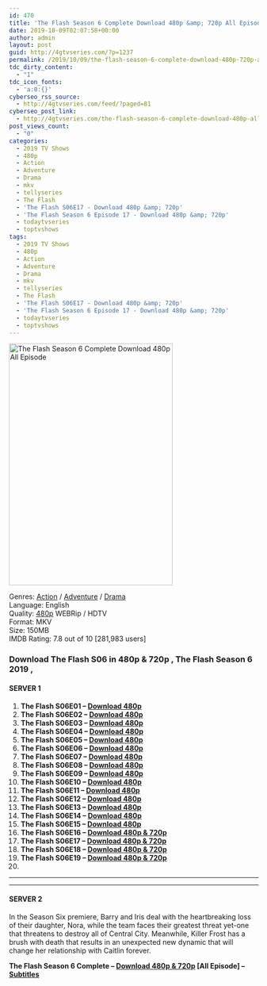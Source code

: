 ```yaml
---
id: 470
title: 'The Flash Season 6 Complete Download 480p &amp; 720p All Episode 1080p'
date: 2019-10-09T02:07:58+00:00
author: admin
layout: post
guid: http://4gtvseries.com/?p=1237
permalink: /2019/10/09/the-flash-season-6-complete-download-480p-720p-all-episode-1080p-2/
tdc_dirty_content:
  - "1"
tdc_icon_fonts:
  - 'a:0:{}'
cyberseo_rss_source:
  - http://4gtvseries.com/feed/?paged=81
cyberseo_post_link:
  - http://4gtvseries.com/the-flash-season-6-complete-download-480p-all-episode/
post_views_count:
  - "0"
categories:
  - 2019 TV Shows
  - 480p
  - Action
  - Adventure
  - Drama
  - mkv
  - tellyseries
  - The Flash
  - 'The Flash S06E17 - Download 480p &amp; 720p'
  - 'The Flash Season 6 Episode 17 - Download 480p &amp; 720p'
  - todaytvseries
  - toptvshows
tags:
  - 2019 TV Shows
  - 480p
  - Action
  - Adventure
  - Drama
  - mkv
  - tellyseries
  - The Flash
  - 'The Flash S06E17 - Download 480p &amp; 720p'
  - 'The Flash Season 6 Episode 17 - Download 480p &amp; 720p'
  - todaytvseries
  - toptvshows
---
```

<img loading="lazy" class="aligncenter" title="The Flash Season 6 Complete Download 480p All Episode" src="https://2.bp.blogspot.com/-LyebhHHfAlY/XZ1AKTT5RTI/AAAAAAAAAcs/nS9OKo0Mp9gVmOoZy9_qyG5_3YbXibppgCK4BGAYYCw/s1600/The%2BFlash%2BSeason%2B6.jpg" alt="The Flash Season 6 Complete Download 480p All Episode" width="330" height="488" />

Genres: <a href="http://4gtvseries.com/tag/action/" data-wpel-link="internal">Action</a> / <a href="http://4gtvseries.com/tag/adventure/" data-wpel-link="internal">Adventure</a> /&nbsp;<a href="http://4gtvseries.com/tag/drama/" data-wpel-link="internal">Drama</a>  
Language: English  
Quality:&nbsp;<a href="http://4gtvseries.com/tag/480p/" data-wpel-link="internal">480p</a> WEBRip / HDTV  
Format: MKV  
Size: 150MB  
IMDB Rating: 7.8 out of 10 [281,983 users]

### **Download The Flash S06 in 480p & 720p , The Flash Season 6 2019 ,&nbsp;**

#### <span><strong>SERVER 1</strong></span>

  1. **The Flash S06E01 – <a href="http://slink.dl480p.xyz/syqfQY5e" data-wpel-link="external" target="_blank" rel="nofollow external noopener noreferrer" class="wpel-icon-left"><i class="wpel-icon fa fa-download" aria-hidden="true"></i>Download 480p</a>**
  2. **The Flash S06E02 – <a href="http://slink.dl480p.xyz/sItfn1S" data-wpel-link="external" target="_blank" rel="nofollow external noopener noreferrer" class="wpel-icon-left"><i class="wpel-icon fa fa-download" aria-hidden="true"></i>Download 480p</a>**
  3. **The Flash S06E03 – <a href="http://slink.dl480p.xyz/S2AU" data-wpel-link="external" target="_blank" rel="nofollow external noopener noreferrer" class="wpel-icon-left"><i class="wpel-icon fa fa-download" aria-hidden="true"></i>Download 480p</a>**
  4. **The Flash S06E04 – <a href="http://slink.dl480p.xyz/uYpyG" data-wpel-link="external" target="_blank" rel="nofollow external noopener noreferrer" class="wpel-icon-left"><i class="wpel-icon fa fa-download" aria-hidden="true"></i>Download 480p</a>**
  5. **The Flash S06E05 – <a href="http://slink.dl480p.xyz/P4VnYuMZ" data-wpel-link="external" target="_blank" rel="nofollow external noopener noreferrer" class="wpel-icon-left"><i class="wpel-icon fa fa-download" aria-hidden="true"></i>Download 480p</a>**
  6. **The Flash S06E06 – <a href="http://slink.dl480p.xyz/pfcQ" data-wpel-link="external" target="_blank" rel="nofollow external noopener noreferrer" class="wpel-icon-left"><i class="wpel-icon fa fa-download" aria-hidden="true"></i>Download 480p</a>**
  7. **The Flash S06E07 – <a href="http://slink.dl480p.xyz/O5ygXsK" data-wpel-link="external" target="_blank" rel="nofollow external noopener noreferrer" class="wpel-icon-left"><i class="wpel-icon fa fa-download" aria-hidden="true"></i>Download 480p</a>**
  8. **The Flash S06E08 – <a href="http://slink.dl480p.xyz/z7UGMGm" data-wpel-link="external" target="_blank" rel="nofollow external noopener noreferrer" class="wpel-icon-left"><i class="wpel-icon fa fa-download" aria-hidden="true"></i>Download 480p</a>**
  9. **The Flash S06E09 – <a href="http://slink.dl480p.xyz/CYcfq" data-wpel-link="external" target="_blank" rel="nofollow external noopener noreferrer" class="wpel-icon-left"><i class="wpel-icon fa fa-download" aria-hidden="true"></i>Download 480p</a>**
 10. **The Flash S06E10 – <a href="http://slink.dl480p.xyz/8ygRe7" data-wpel-link="external" target="_blank" rel="nofollow external noopener noreferrer" class="wpel-icon-left"><i class="wpel-icon fa fa-download" aria-hidden="true"></i>Download 480p</a>**
 11. **The Flash S06E11 – <a href="http://slink.dl480p.xyz/goyW" data-wpel-link="external" target="_blank" rel="nofollow external noopener noreferrer" class="wpel-icon-left"><i class="wpel-icon fa fa-download" aria-hidden="true"></i>Download 480p</a>**
 12. **The Flash S06E12 – <a href="http://slink.dl480p.xyz/5GspNSVn" data-wpel-link="external" target="_blank" rel="nofollow external noopener noreferrer" class="wpel-icon-left"><i class="wpel-icon fa fa-download" aria-hidden="true"></i>Download 480p</a>**
 13. **The Flash S06E13 – <a href="http://slink.dl480p.xyz/54hO9v" data-wpel-link="external" target="_blank" rel="nofollow external noopener noreferrer" class="wpel-icon-left"><i class="wpel-icon fa fa-download" aria-hidden="true"></i>Download 480p</a>**
 14. **The Flash S06E14 – <a href="http://slink.dl480p.xyz/q3Q6RoF" data-wpel-link="external" target="_blank" rel="nofollow external noopener noreferrer" class="wpel-icon-left"><i class="wpel-icon fa fa-download" aria-hidden="true"></i>Download 480p</a>**
 15. **The Flash S06E15 – <a href="http://slink.dl480p.xyz/4QBDTxMV" data-wpel-link="external" target="_blank" rel="nofollow external noopener noreferrer" class="wpel-icon-left"><i class="wpel-icon fa fa-download" aria-hidden="true"></i>Download 480p</a>**
 16. **The Flash S06E16 – <a href="http://slink.dl480p.xyz/FAr2b" data-wpel-link="external" target="_blank" rel="nofollow external noopener noreferrer" class="wpel-icon-left"><i class="wpel-icon fa fa-download" aria-hidden="true"></i>Download 480p & 720p</a>**
 17. **The Flash S06E17 – <a href="http://slink.dl480p.xyz/mwKm" data-wpel-link="external" target="_blank" rel="nofollow external noopener noreferrer" class="wpel-icon-left"><i class="wpel-icon fa fa-download" aria-hidden="true"></i>Download 480p & 720p</a>**
 18. **The Flash S06E18 – <a href="http://slink.dl480p.xyz/ECGR" data-wpel-link="external" target="_blank" rel="nofollow external noopener noreferrer" class="wpel-icon-left"><i class="wpel-icon fa fa-download" aria-hidden="true"></i>Download 480p & 720p</a>**
 19. **The Flash S06E19 – <a href="http://slink.dl480p.xyz/oAPZJP" data-wpel-link="external" target="_blank" rel="nofollow external noopener noreferrer" class="wpel-icon-left"><i class="wpel-icon fa fa-download" aria-hidden="true"></i>Download 480p & 720p</a>**
 20. 

* * *

* * *

#### <span><strong>SERVER 2</strong></span>

In the Season Six premiere, Barry and Iris deal with the heartbreaking loss of their daughter, Nora, while the team faces their greatest threat yet-one that threatens to destroy all of Central City. Meanwhile, Killer Frost has a brush with death that results in an unexpected new dynamic that will change her relationship with Caitlin forever.

**The Flash Season 6 Complete – <a href="http://dl480p.xyz/1009/" data-wpel-link="external" target="_blank" rel="nofollow external noopener noreferrer" class="wpel-icon-left"><i class="wpel-icon fa fa-download" aria-hidden="true"></i>Download 480p & 720p</a> [All Episode] – <a href="https://subscene.com/subtitles/the-flash-sixth-season-2019-1" data-wpel-link="external" target="_blank" rel="nofollow external noopener noreferrer" class="wpel-icon-left"><i class="wpel-icon fa fa-download" aria-hidden="true"></i>Subtitles</a>**

<div align="center">
</div>